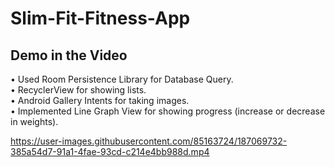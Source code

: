 # Slim-Fit-Fitness-App
## Demo in the Video

• Used Room Persistence Library for Database Query.<br />
• RecyclerView for showing lists.<br />
• Android Gallery Intents for taking images.<br />
• Implemented Line Graph View for showing progress (increase or decrease in weights).<br />

https://user-images.githubusercontent.com/85163724/187069732-385a54d7-91a1-4fae-93cd-c214e4bb988d.mp4

